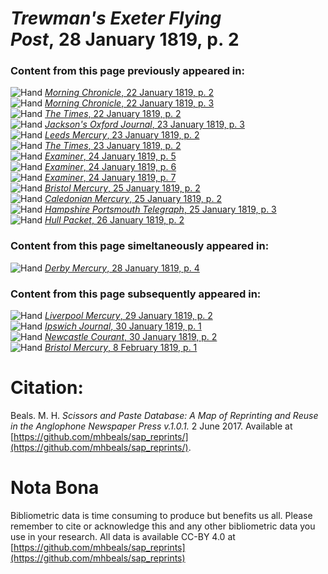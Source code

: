 # *Trewman's Exeter Flying Post*, 28 January 1819, p. 2  
  
### Content from this page previously appeared in:  
![Hand](http://scissorsandpaste.net/wp-content/uploads/2017/06/smallhandpointer.png) [*Morning Chronicle*, 22 January 1819, p. 2](https://mhbeals.github.io/sap_html/Morning-Chronicle/Morning-Chronicle-22-January-1819-p-2)  
![Hand](http://scissorsandpaste.net/wp-content/uploads/2017/06/smallhandpointer.png) [*Morning Chronicle*, 22 January 1819, p. 3](https://mhbeals.github.io/sap_html/Morning-Chronicle/Morning-Chronicle-22-January-1819-p-3)  
![Hand](http://scissorsandpaste.net/wp-content/uploads/2017/06/smallhandpointer.png) [*The Times*, 22 January 1819, p. 2](https://mhbeals.github.io/sap_html/The-Times/The-Times-22-January-1819-p-2)  
![Hand](http://scissorsandpaste.net/wp-content/uploads/2017/06/smallhandpointer.png) [*Jackson's Oxford Journal*, 23 January 1819, p. 3](https://mhbeals.github.io/sap_html/Jackson's-Oxford-Journal/Jackson's-Oxford-Journal-23-January-1819-p-3)  
![Hand](http://scissorsandpaste.net/wp-content/uploads/2017/06/smallhandpointer.png) [*Leeds Mercury*, 23 January 1819, p. 2](https://mhbeals.github.io/sap_html/Leeds-Mercury/Leeds-Mercury-23-January-1819-p-2)  
![Hand](http://scissorsandpaste.net/wp-content/uploads/2017/06/smallhandpointer.png) [*The Times*, 23 January 1819, p. 2](https://mhbeals.github.io/sap_html/The-Times/The-Times-23-January-1819-p-2)  
![Hand](http://scissorsandpaste.net/wp-content/uploads/2017/06/smallhandpointer.png) [*Examiner*, 24 January 1819, p. 5](https://mhbeals.github.io/sap_html/Examiner/Examiner-24-January-1819-p-5)  
![Hand](http://scissorsandpaste.net/wp-content/uploads/2017/06/smallhandpointer.png) [*Examiner*, 24 January 1819, p. 6](https://mhbeals.github.io/sap_html/Examiner/Examiner-24-January-1819-p-6)  
![Hand](http://scissorsandpaste.net/wp-content/uploads/2017/06/smallhandpointer.png) [*Examiner*, 24 January 1819, p. 7](https://mhbeals.github.io/sap_html/Examiner/Examiner-24-January-1819-p-7)  
![Hand](http://scissorsandpaste.net/wp-content/uploads/2017/06/smallhandpointer.png) [*Bristol Mercury*, 25 January 1819, p. 2](https://mhbeals.github.io/sap_html/Bristol-Mercury/Bristol-Mercury-25-January-1819-p-2)  
![Hand](http://scissorsandpaste.net/wp-content/uploads/2017/06/smallhandpointer.png) [*Caledonian Mercury*, 25 January 1819, p. 2](https://mhbeals.github.io/sap_html/Caledonian-Mercury/Caledonian-Mercury-25-January-1819-p-2)  
![Hand](http://scissorsandpaste.net/wp-content/uploads/2017/06/smallhandpointer.png) [*Hampshire Portsmouth Telegraph*, 25 January 1819, p. 3](https://mhbeals.github.io/sap_html/Hampshire-Portsmouth-Telegraph/Hampshire-Portsmouth-Telegraph-25-January-1819-p-3)  
![Hand](http://scissorsandpaste.net/wp-content/uploads/2017/06/smallhandpointer.png) [*Hull Packet*, 26 January 1819, p. 2](https://mhbeals.github.io/sap_html/Hull-Packet/Hull-Packet-26-January-1819-p-2)  
  
### Content from this page simeltaneously appeared in:  
![Hand](http://scissorsandpaste.net/wp-content/uploads/2017/06/smallhandpointer.png) [*Derby Mercury*, 28 January 1819, p. 4](https://mhbeals.github.io/sap_html/Derby-Mercury/Derby-Mercury-28-January-1819-p-4)  
  
### Content from this page subsequently appeared in:  
![Hand](http://scissorsandpaste.net/wp-content/uploads/2017/06/smallhandpointer.png) [*Liverpool Mercury*, 29 January 1819, p. 2](https://mhbeals.github.io/sap_html/Liverpool-Mercury/Liverpool-Mercury-29-January-1819-p-2)  
![Hand](http://scissorsandpaste.net/wp-content/uploads/2017/06/smallhandpointer.png) [*Ipswich Journal*, 30 January 1819, p. 1](https://mhbeals.github.io/sap_html/Ipswich-Journal/Ipswich-Journal-30-January-1819-p-1)  
![Hand](http://scissorsandpaste.net/wp-content/uploads/2017/06/smallhandpointer.png) [*Newcastle Courant*, 30 January 1819, p. 2](https://mhbeals.github.io/sap_html/Newcastle-Courant/Newcastle-Courant-30-January-1819-p-2)  
![Hand](http://scissorsandpaste.net/wp-content/uploads/2017/06/smallhandpointer.png) [*Bristol Mercury*, 8 February 1819, p. 1](https://mhbeals.github.io/sap_html/Bristol-Mercury/Bristol-Mercury-8-February-1819-p-1)  


# Citation: 

Beals. M. H. *Scissors and Paste Database: A Map of Reprinting and Reuse in the Anglophone Newspaper Press v.1.0.1.* 2 June 2017. Available at [https://github.com/mhbeals/sap_reprints/](https://github.com/mhbeals/sap_reprints/). 

# Nota Bona

Bibliometric data is time consuming to produce but benefits us all. Please remember to cite or acknowledge this and any other bibliometric data you use in your research. All data is available CC-BY 4.0 at [https://github.com/mhbeals/sap_reprints](https://github.com/mhbeals/sap_reprints)